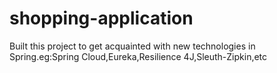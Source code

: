 # shopping-application
Built this project to get acquainted with new technologies in Spring.eg:Spring Cloud,Eureka,Resilience 4J,Sleuth-Zipkin,etc
